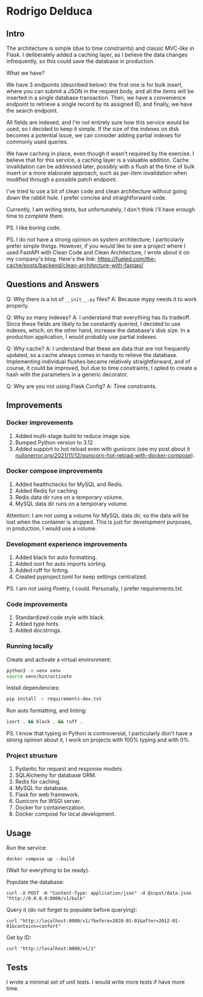 # Rodrigo Delduca

## Intro

The architecture is simple (due to time constraints) and classic MVC-like in Flask. I deliberately added a caching layer, as I believe the data changes infrequently, so this could save the database in production.

What we have?

We have 3 endpoints (described below): the first one is for bulk insert, where you can submit a JSON in the request body, and all the items will be inserted in a single database transaction. Then, we have a convenience endpoint to retrieve a single record by its assigned ID, and finally, we have the search endpoint.

All fields are indexed, and I'm not entirely sure how this service would be used, so I decided to keep it simple. If the size of the indexes on disk becomes a potential issue, we can consider adding partial indexes for commonly used queries.

We have caching in place, even though it wasn't required by the exercise. I believe that for this service, a caching layer is a valuable addition. Cache invalidation can be addressed later, possibly with a flush at the time of bulk insert or a more elaborate approach, such as per-item invalidation when modified through a possible patch endpoint.

I've tried to use a bit of clean code and clean architecture without going down the rabbit hole. I prefer concise and straightforward code.

Currently, I am writing tests, but unfortunately, I don't think I'll have enough time to complete them.

PS. I like boring code.

PS. I do not have a strong opinion on system architecture; I particularly prefer simple things. However, if you would like to see a project where I used FastAPI with Clean Code and Clean Architecture, I wrote about it on my company's blog.
Here's the link: https://fueled.com/the-cache/posts/backend/clean-architecture-with-fastapi/

## Questions and Answers

Q: Why there is a lot of `__init__.py` files?
A: Because mypy needs it to work properly.

Q: Why so many indexes?
A: I understand that everything has its tradeoff. Since these fields are likely to be constantly queried, I decided to use indexes, which, on the other hand, increase the database's disk size. In a production application, I would probably use partial indexes.

Q: Why cache?
A: I understand that these are data that are not frequently updated, so a cache always comes in handy to relieve the database. Implementing individual flushes became relatively straightforward, and of course, it could be improved, but due
to time constraints, I opted to create a hash with the parameters in a generic decorator.

Q: Why are you not using Flask Config?
A: Time constraints.

## Improvements

### Docker improvements

1. Added multi-stage build to reduce image size.
2. Bumped Python version to 3.12.
3. Added support to hot reload even with gunicorn (see my post about it [nullonerror.org/2021/11/12/gunicorn-hot-reload-with-docker-compose](https://nullonerror.org/2021/11/12/gunicorn-hot-reload-with-docker-compose/)).

### Docker compose improvements

1. Added healthchecks for MySQL and Redis.
2. Added Redis for caching.
3. Redis data dir runs on a temporary volume.
3. MySQL data dir runs on a temporary volume.

Attention: I am not using a volume for MySQL data dir, so the data will be lost when the container is stopped. This is just for development purposes, in production, I would use a volume.

### Development experience improvements

1. Added black for auto formatting.
2. Added isort for auto imports sorting.
3. Added ruff for linting.
4. Created pyproject.toml for keep settings centralized.

PS. I am not using Poetry, I could. Personally, I prefer requirements.txt.

### Code improvements

1. Standardized code style with black.
2. Added type hints.
3. Added docstrings.

### Running locally

Create and activate a virtual environment:

```bash
python3 -m venv venv
source venv/bin/activate
```

Install dependencies:

```bash
pip install -r requirements-dev.txt
```

Run auto formatting, and linting:

```bash
isort . && black . && ruff .
```

PS. I know that typing in Python is controversial, I particularly don't have a strong opinion about it, I work on projects with 100% typing and with 0%.

### Project structure

1. Pydantic for request and response models.
2. SQLAlchemy for database ORM.
3. Redis for caching.
4. MySQL for database.
5. Flask for web framework.
6. Gunicorn for WSGI server.
7. Docker for containerization.
8. Docker compose for local development.

## Usage

Run the service:

```shell
docker compose up --build
```

(Wait for everything to be ready).

Populate the database:

```shell
curl -X POST -H "Content-Type: application/json" -d @input/data.json "http://0.0.0.0:8000/v1/bulk"
```

Query it (do not forget to populate before querying):

```shell
curl "http://localhost:8000/v1/?before=2020-01-01&after=2012-01-01&contains=confort"
```

Get by ID:

```shell
curl "http://localhost:8000/v1/1"
```

## Tests

I wrote a minimal set of unit tests. I would write more tests if have more time.
